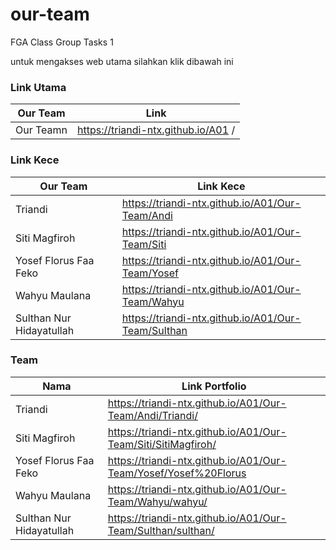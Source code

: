# our-team
FGA Class Group Tasks 1

untuk mengakses web utama silahkan klik dibawah ini
### Link Utama
  | Our Team                        | Link                                                            |
  | --------------------------------| ----------------------------------------------------------------|
  | Our Teamn                       | https://triandi-ntx.github.io/A01 /                             |
  
  
   ### Link Kece
  | Our Team                        | Link Kece                                         |
  | --------------------------------| --------------------------------------------------|
  | Triandi                         | https://triandi-ntx.github.io/A01/Our-Team/Andi   |
  | Siti Magfiroh                   | https://triandi-ntx.github.io/A01/Our-Team/Siti   |
  | Yosef Florus Faa Feko           | https://triandi-ntx.github.io/A01/Our-Team/Yosef  |
  | Wahyu Maulana                   | https://triandi-ntx.github.io/A01/Our-Team/Wahyu  | 
  | Sulthan Nur Hidayatullah        | https://triandi-ntx.github.io/A01/Our-Team/Sulthan |


### Team
  | Nama                            | Link  Portfolio                                                 |
  | --------------------------------| ----------------------------------------------------------------|
  | Triandi                         | https://triandi-ntx.github.io/A01/Our-Team/Andi/Triandi/        |
  | Siti Magfiroh                   | https://triandi-ntx.github.io/A01/Our-Team/Siti/SitiMagfiroh/   |
  | Yosef Florus Faa Feko           | https://triandi-ntx.github.io/A01/Our-Team/Yosef/Yosef%20Florus |
  | Wahyu Maulana                   | https://triandi-ntx.github.io/A01/Our-Team/Wahyu/wahyu/         | 
  | Sulthan Nur Hidayatullah        | https://triandi-ntx.github.io/A01/Our-Team/Sulthan/sulthan/     |
 
